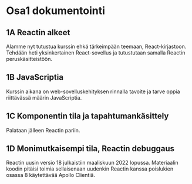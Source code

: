 # Osa1 dokumentointi

## 1A Reactin alkeet

Alamme nyt tutustua kurssin ehkä tärkeimpään teemaan, React-kirjastoon. Tehdään heti yksinkertainen React-sovellus ja tutustutaan samalla Reactin peruskäsitteistöön.

## 1B JavaScriptia

Kurssin aikana on web-sovelluskehityksen rinnalla tavoite ja tarve oppia riittävässä määrin JavaScriptia.

## 1C Komponentin tila ja tapahtumankäsittely

Palataan jälleen Reactin pariin.

## 1D Monimutkaisempi tila, Reactin debuggaus

Reactin uusin versio 18 julkaistiin maaliskuun 2022 lopussa. Materiaalin koodin pitäisi toimia sellaisenaan uudenkin Reactin kanssa poislukien osassa 8 käytettävää Apollo Clientiä.